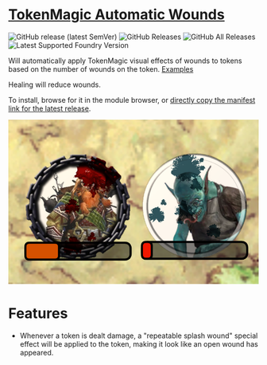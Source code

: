# [TokenMagic Automatic Wounds](https://foundryvtt.com/packages/tokenmagic-automatic-wounds/)

![GitHub release (latest SemVer)](https://img.shields.io/github/v/release/itamarcu/tokenmagic-automatic-wounds?style=for-the-badge)
![GitHub Releases](https://img.shields.io/github/downloads/itamarcu/tokenmagic-automatic-wounds/latest/total?style=for-the-badge)
![GitHub All Releases](https://img.shields.io/github/downloads/itamarcu/tokenmagic-automatic-wounds/total?style=for-the-badge&label=Downloads+total)  
![Latest Supported Foundry Version](https://img.shields.io/endpoint?url=https://foundryshields.com/version?url=https://github.com/itamarcu/tokenmagic-automatic-wounds/raw/master/module.json)

Will automatically apply TokenMagic visual effects of wounds to tokens based on the number of wounds on the token.
[Examples](https://github.com/Feu-Secret/Tokenmagic/issues/160)

Healing will reduce wounds.

To install, browse for it in the module browser, or [directly copy the manifest link for the latest release](https://github.com/itamarcu/tokenmagic-automatic-wounds/releases/latest/download/module.json).

![](metadata/Screenshot_1.png)

# Features

- Whenever a token is dealt damage, a "repeatable splash wound" special effect will be applied to the token, making it
look like an open wound has appeared.
